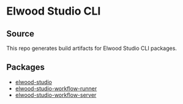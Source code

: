 # Elwood Studio CLI

## Source
This repo generates build artifacts for Elwood Studio CLI packages.

## Packages

 - [elwood-studio](https://github.com/elwood-studio/studio/packages/cli)
 - [elwood-studio-workflow-runner](https://github.com/elwood-studio/studio/packages/workflow/runner)
 - [elwood-studio-workflow-server](https://github.com/elwood-studio/studio/packages/workflow/server)


